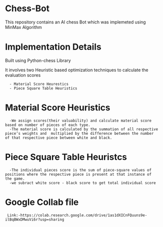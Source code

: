 # Chess-Bot
This repository contains an AI chess Bot which was implemeted using MinMax Algorithm
# Implementation Details
 Built using Python-chess Library
 
 It involves two  Heuristic based optimization techniques to calculate the evaluation scores

 
      - Material Score Heurestics
      - Piece Square Table Heuristics 
      
# Material Score Heuristics
      -We assign scores(their valuability) and calculate material score based on number of pieces of each type.
      -The material score is calculated by the summation of all respective piece’s weights and  multiplied by the difference between the number of that respective piece between white and black.
# Piece Square Table Heuristcs
      -The individual pieces score is the sum of piece-square values of positions where the respective piece is present at that instance of the game.
      -we subract white score - black score to get total individual score
# Google Collab file
     Link:-https://colab.research.google.com/drive/1as1dXICnFQuuns9e-ilBqBWxDMwuVi6r?usp=sharing
